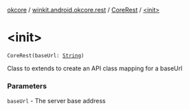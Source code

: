 [okcore](../../index.md) / [winkit.android.okcore.rest](../index.md) / [CoreRest](index.md) / [&lt;init&gt;](./-init-.md)

# &lt;init&gt;

`CoreRest(baseUrl: `[`String`](https://kotlinlang.org/api/latest/jvm/stdlib/kotlin/-string/index.html)`)`

Class to extends to create an API class mapping for a baseUrl

### Parameters

`baseUrl` - The server base address